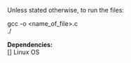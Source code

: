 Unless stated otherwise, to run the files: <br/>

gcc -o <name> <name_of_file>.c <br/>
./<name> <br/>

**Dependencies:** <br/>
[] Linux OS
